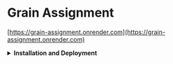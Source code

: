 # Grain Assignment

[https://grain-assignment.onrender.com](https://grain-assignment.onrender.com)

<details>

<summary><strong> Installation and Deployment </strong></summary>

## Clone the repository

```shell
git clone https://github.com/Thiru5/grain-assignment.git
cd grain-assignment
```

## Check your Ruby version

```shell
ruby -v
```

The ouput should start with something like `ruby 3.3.4`

If not, install the right ruby version using [rbenv](https://github.com/rbenv/rbenv) (it could take a while):

```shell
rbenv install 3.3.4
```

## Install dependencies

Using [Bundler](https://github.com/bundler/bundler) and Brew:

```shell
gem install bundler
bundler install
bundler update

```

## Initialize the database using SQLITE3

SQLite3 comes default. Will have to change to PostgreSQL for deployment later

```shell
rails db:create db:migrate db:seed
```

## Serve

```shell
rails s
```

---

## Render Deployment Setup

Create file called `/bin/render-build.sh` and add in the following:

```sh
#!/usr/bin/env bash
# exit on error
set -o errexit

bundle install
bundle exec rails assets:precompile
bundle exec rails assets:clean

# If you're using a Free instance type, you need to
# perform database migrations in the build command.
# Uncomment the following line:

# bundle exec rails db:migrate
```

Create file called `render.yaml` in the root directory of the app and add the following:

```yaml
databases:
  - name: mysite
    databaseName: mysite
    user: mysite
    plan: free

services:
  - type: web
    name: mysite
    runtime: ruby
    plan: free
    buildCommand: "./bin/render-build.sh"
    # preDeployCommand: "bundle exec rails db:migrate" # preDeployCommand only available on paid instance types
    startCommand: "bundle exec rails server"
    envVars:
      - key: DATABASE_URL
        fromDatabase:
          name: mysite
          property: connectionString
      - key: RAILS_MASTER_KEY
        sync: false
      - key: WEB_CONCURRENCY
        value: 2 # sensible default
```

## Switch from SQLite3 to PostgreSQL

Ensure you have postgresql installed, [user created](https://www.strongdm.com/blog/postgres-create-user) and also service running.

```shell
brew install postgresql
brew services start postgresql
```

Run this command after:

```shell
rails db:system:change --to=postgresql
rails db:create
rails db:migrate
rails db:seed
```

Push all changes to repo.

## Deploy

Create a free Database Instance on render.com and a free Web-Service instance with Ruby as the language.

# For the DB Instance:

Name : grain-assignment
PostgreSQL Version: 16
Free Instance

Click create/deploy.

> [!NOTE]
> Copy the Internal Database URL from the DB instance once it is live.

# For the Web-Service Instance:

Connect to Repository on Github

Name : grain-assignment
Free Instance
branch: main

Build Command: bundle install; bundle exec rake assets:precompile; bundle exec rake assets:clean; ./bin/render-build.sh; ./bin/rails db:drop; ./bin/rails db:create; ./bin/rails db:migrate; ./bin/rails db:seed;

> [!IMPORTANT]
> Remember to remove db:seed command after 1st deploy - will trigger a re-deploy which is fine.

Start Command: bundle exec puma -t 5:5 -p ${PORT:-3000} -e ${RACK_ENV:-development}; ./bin/rails server

Environment Variables:

```
DATABASE_URL : {PASTE THE COPIED INTERNAL DB URL}
RAILS_MASTER_KEY: {PASTE FROM MASTER.KEY}
WEB_CONCURRENCY: 2
```

Deploy/Create

## Directly to production (not recommended)

Pushing to Github will automatically re-deploy the main branch to render.
This has been done with main branch for this assignment alone and should not be carried out in real-world applications.
Convention is to create branches such as production, staging and demo. With all staging and demo running as private instances and production being live on render.

## Once Live

You will be able to see the GraphIQL Interface. HAPPY QUERYING!

</details>
